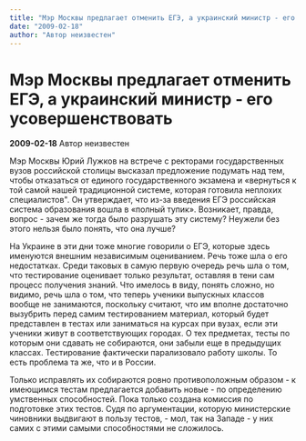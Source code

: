 ```yaml
---
title: "Мэр Москвы предлагает отменить ЕГЭ, а украинский министр - его усовершенствовать"
date: "2009-02-18"
author: "Автор неизвестен"
---
```


# Мэр Москвы предлагает отменить ЕГЭ, а украинский министр - его усовершенствовать

**2009-02-18** Автор неизвестен

Мэр Москвы Юрий Лужков на встрече с ректорами государственных вузов российской столицы высказал предложение подумать над тем, чтобы отказаться от единого государственного экзамена и «вернуться к той самой нашей традиционной системе, которая готовила неплохих специалистов". Он утверждает, что из-за введения ЕГЭ российская система образования вошла в «полный тупик». Возникает, правда, вопрос - зачем же тогда было разрушать эту систему? Неужели без этого нельзя было понять, что она лучше?

На Украине в эти дни тоже многие говорили о ЕГЭ, которые здесь именуются внешним независимым оцениванием. Речь тоже шла о его недостатках. Среди таковых в самую первую очередь речь шла о том, что тестирование оценивает только результат, оставляя в тени сам процесс получения знаний. Что имелось в виду, понять сложно, но видимо, речь шла о том, что теперь ученики выпускных классов вообще не занимаются, поскольку считают, что им вполне достаточно вызубрить перед самим тестированием материал, который будет представлен в тестах или заниматься на курсах при вузах, если эти ученики живут в соответствующих городах. О тех предметах, тесты по которым они сдавать не собираются, они забыли еще в предыдущих классах. Тестирование фактически парализовало работу школы. То есть проблема та же, что и в России.

Только исправлять их собираются ровно противоположным образом - к имеющимся тестам предлагается добавить новые - по определению умственных способностей. Пока только создана комиссия по подготовке этих тестов. Судя по аргументации, которую министерские чиновники выдвигают в пользу тестов, - мол, так на Западе - у них самих с этими самыми способностями не сложилось.